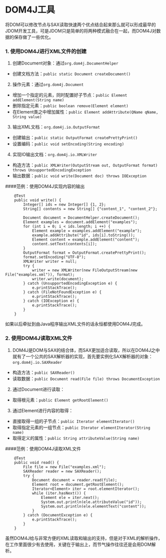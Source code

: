 # DOM4J工具
将DOM可以修改节点与SAX读取快速两个优点结合起来那么就可以形成最早的JDOM开发工具，可是JDOM只是简单的将两种模式融合在一起，而DOM4J对数据的保存做了一些优化。
### 1. 使用DOM4J进行XML文件的创建
 1. 创建Document对象：通过`org.dom4j.DocumentHelper`
 - 创建文档方法：`public static Document createDocument()`
 2. 操作元素：通过`org.dom4j.Document`
 - 增加一个指定的元素，同时配置好子节点：`public Element addElement(String name)`
 - 删除指定元素：`public boolean remove(Element element)`
 - 在Element类之中增加属性：`public Element addAttribute(QName qName, String value)`
 3. 输出XML文档：`org.dom4j.io.OutputFormat`
 - 创建输出：`public static OutputFormat createPrettyPrint()`
 - 设置编码：`public void setEncoding(String encoding)`
 4. 实现IO输出文档：`org.dom4j.io.XMLWriter` 
 - 构造方法：`public XMLWriter(OutputStream out, OutputFormat format) throws UnsupportedEncodingException`
 - 输出数据：`public void write(Document doc) throws IOException`

####范例：使用DOM4J实现内容的输出

```
    @Test
    public void write() {
        Integer[] ids = new Integer[] {1, 2};
        String[] contents = new String[] {"content_1", "content_2"};

        Document document = DocumentHelper.createDocument();
        Element examples = document.addElement("examples");
        for (int i = 0; i < ids.length; i ++) {
            Element example = examples.addElement("example");
            example.addAttribute("id", ids[i].toString());
            Element content = example.addElement("content");
            content.setText(contents[i]);
        }
        OutputFormat format = OutputFormat.createPrettyPrint();
        format.setEncoding("UTF-8");
        XMLWriter writer = null;
        try {
            writer = new XMLWriter(new FileOutputStream(new File("examples.xml")), format);
            writer.write(document);
        } catch (UnsupportedEncodingException e) {
            e.printStackTrace();
        } catch (FileNotFoundException e) {
            e.printStackTrace();
        } catch (IOException e) {
            e.printStackTrace();
        }
    }
```
如果以后牵扯到由Java程序输出XML文件的话永恒都使用DOM4J完成。
### 2. 使用DOM4J读取XML文件 
1. DOM4J是DOM与SAX的结合体，而SAX更加适合读取，所以在DOM4J之中就有了一个公共的SAX解析器的实现，首先要实例化SAX解析器的对象：`org.dom4j.io.SAXReader`
 - 构造方法：`public SAXReader()`
 - 读取数据：`public Document read(File file) throws DocumentException`
2. 通过Document进行读取：
 - 取得根元素：`public Element getRootElement()`
3. 通过Element进行内容的取得：
 - 直接取得一组的子节点：`public Iterator elementIterator()`
 - 取得指定元素的一组节点：`public Iterator elementIterator(String name)`
 - 取得定义的属性：`public String attributeValue(String name)`

####范例：使用DOM4J读取XML文件

```
    @Test
    public void read() {
        File file = new File("examples.xml");
        SAXReader reader = new SAXReader();
        try {
            Document document = reader.read(file);
            Element root = document.getRootElement();
            Iterator<Element> iter = root.elementIterator();
            while (iter.hasNext()) {
                Element ele = iter.next();
                System.out.println(ele.attributeValue("id"));
                System.out.println(ele.elementText("content"));
            }
        } catch (DocumentException e) {
            e.printStackTrace();
        }
    }
```
虽然DOM4J给与非常方便的XML读取和输出的支持，但是对于XML的解析操作，在工作里面很少有去使用，关键在于输出上，而节气操作往往还是会用DOM解析。
